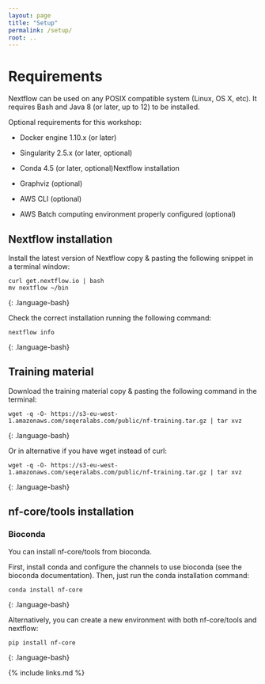```yaml
---
layout: page
title: "Setup"
permalink: /setup/
root: ..
---
```


# Requirements

Nextflow can be used on any POSIX compatible system (Linux, OS X, etc). It requires Bash and Java 8 (or later, up to 12) to be installed.

Optional requirements for this workshop:

* Docker engine 1.10.x (or later)

* Singularity 2.5.x (or later, optional)

* Conda 4.5 (or later, optional)Nextflow installation

* Graphviz (optional)

* AWS CLI (optional)

* AWS Batch computing environment properly configured (optional)

## Nextflow installation

Install the latest version of Nextflow copy & pasting the following snippet in a terminal window:

~~~
curl get.nextflow.io | bash
mv nextflow ~/bin
~~~
{: .language-bash}

Check the correct installation running the following command:

~~~
nextflow info
~~~
{: .language-bash}

## Training material

Download the training material copy & pasting the following command in the terminal:

~~~
wget -q -O- https://s3-eu-west-1.amazonaws.com/seqeralabs.com/public/nf-training.tar.gz | tar xvz
~~~
{: .language-bash}


Or in alternative if you have wget instead of curl:
~~~
wget -q -O- https://s3-eu-west-1.amazonaws.com/seqeralabs.com/public/nf-training.tar.gz | tar xvz
~~~
{: .language-bash}


## nf-core/tools installation

### Bioconda

You can install nf-core/tools from bioconda.

First, install conda and configure the channels to use bioconda (see the bioconda documentation). Then, just run the conda installation command:

~~~
conda install nf-core
~~~
{: .language-bash}

Alternatively, you can create a new environment with both nf-core/tools and nextflow:

~~~
pip install nf-core
~~~
{: .language-bash}


{% include links.md %}
